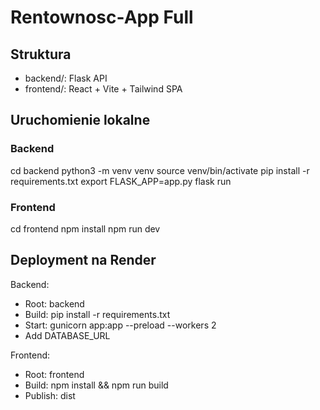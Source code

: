 # Rentownosc-App Full

## Struktura
- backend/: Flask API
- frontend/: React + Vite + Tailwind SPA

## Uruchomienie lokalne

### Backend
cd backend
python3 -m venv venv
source venv/bin/activate
pip install -r requirements.txt
export FLASK_APP=app.py
flask run

### Frontend
cd frontend
npm install
npm run dev

## Deployment na Render

Backend:
- Root: backend
- Build: pip install -r requirements.txt
- Start: gunicorn app:app --preload --workers 2
- Add DATABASE_URL

Frontend:
- Root: frontend
- Build: npm install && npm run build
- Publish: dist